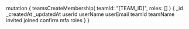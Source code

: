 mutation {
    teamsCreateMembership(
        teamId: "[TEAM_ID]",
        roles: []
    ) {
        _id
        _createdAt
        _updatedAt
        userId
        userName
        userEmail
        teamId
        teamName
        invited
        joined
        confirm
        mfa
        roles
    }
}
